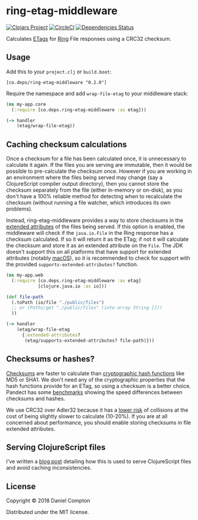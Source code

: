 # ring-etag-middleware

[![Clojars Project](https://img.shields.io/clojars/v/co.deps/ring-etag-middleware.svg)](https://clojars.org/co.deps/ring-etag-middleware) [![CircleCI](https://circleci.com/gh/danielcompton/ring-ip-whitelist.svg?style=svg)](https://circleci.com/gh/danielcompton/ring-ip-whitelist) [![Dependencies Status](https://versions.deps.co/deps-app/ring-etag-middleware/status.svg)](https://versions.deps.co/deps-app/ring-etag-middleware)

Calculates [ETags](https://developer.mozilla.org/en-US/docs/Web/HTTP/Headers/ETag) for [Ring](https://github.com/ring-clojure/ring) File responses using a CRC32 checksum.

## Usage

Add this to your `project.clj` or `build.boot`:

```
[co.deps/ring-etag-middleware "0.2.0"]
```

Require the namespace and add `wrap-file-etag` to your middleware stack:

```clojure
(ns my-app.core
  (:require [co.deps.ring-etag-middleware :as etag]))

(-> handler
    (etag/wrap-file-etag))
```

## Caching checksum calculations

Once a checksum for a file has been calculated once, it is unnecessary to calculate it again. If the files you are serving are immutable, then it would be possible to pre-calculate the checksum once. However if you are working in an environment where the files being served may change (say a ClojureScript compiler output directory), then you cannot store the checksum separately from the file (either in-memory or on-disk), as you don't have a 100% reliable method for detecting when to recalculate the checksum (without running a file watcher, which introduces its own problems).

Instead, ring-etag-middleware provides a way to store checksums in the [extended attributes](https://en.wikipedia.org/wiki/Extended_file_attributes) of the files being served. If this option is enabled, the middleware will check if the `java.io.File` in the Ring response has a checksum calculated. If so it will return it as the ETag; if not it will calculate the checksum and store it as an extended attribute on the `File`. The JDK doesn't support this on all platforms that have support for extended attributes (notably [macOS](https://bugs.openjdk.java.net/browse/JDK-8030048)), so it is recommended to check for support with the provided `supports-extended-attributes?` function.

```clojure
(ns my-app.web
  (:require [co.deps.ring-etag-middleware :as etag]
            [clojure.java.io :as io]))

(def file-path
  (.toPath (io/file "./public/files")
  ;; or (Paths/get "./public/files" (into-array String []))
  ))

(-> handler
    (etag/wrap-file-etag 
      {:extended-attributes? 
       (etag/supports-extended-attributes? file-path)}))
```

## Checksums or hashes?

[Checksums](https://en.wikipedia.org/wiki/Checksum) are faster to calculate than [cryptographic hash functions](https://en.wikipedia.org/wiki/Cryptographic_hash_function) like MD5 or SHA1. We don't need any of the cryptographic properties that the hash functions provide for an ETag, so using a checksum is a better choice. Pandect has some [benchmarks](https://github.com/xsc/pandect#benchmark-results) showing the speed differences between checksums and hashes.

We use CRC32 over Adler32 because it has a [lower risk](https://www.leviathansecurity.com/blog/analysis-of-adler32) of collisions at the cost of being slightly slower to calculate (10-20%). If you are at all concerned about performance, you should enable storing checksums in file extended attributes.

## Serving ClojureScript files

I've written a [blog post](https://danielcompton.net/2018/03/21/how-to-serve-clojurescript) detailing how this is used to serve ClojureScript files and avoid caching inconsistencies.

## License

Copyright © 2018 Daniel Compton

Distributed under the MIT license. 
